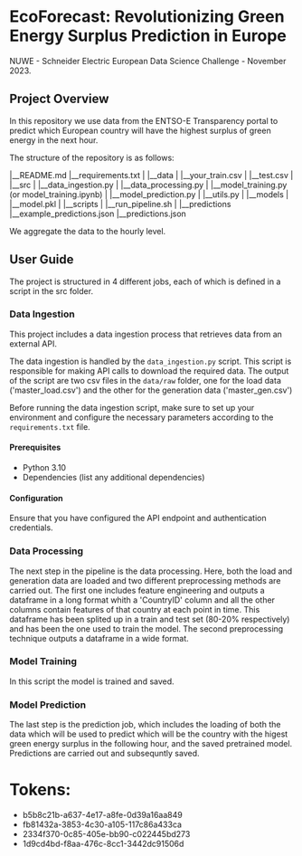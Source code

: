 # EcoForecast: Revolutionizing Green Energy Surplus Prediction in Europe
NUWE - Schneider Electric European Data Science Challenge - November 2023.

## Project Overview 

In this repository we use data from the ENTSO-E Transparency portal to predict which European country will have the highest surplus of green energy in the next hour.

The structure of the repository is as follows:


|__README.md
|__requirements.txt
|
|__data
|  |__your_train.csv
|  |__test.csv
|
|__src
|  |__data_ingestion.py
|  |__data_processing.py
|  |__model_training.py (or model_training.ipynb)
|  |__model_prediction.py
|  |__utils.py
|
|__models
|  |__model.pkl
|
|__scripts
|  |__run_pipeline.sh
|
|__predictions
   |__example_predictions.json
   |__predictions.json

We aggregate the data to the hourly level.

## User Guide

The project is structured in 4 different jobs, each of which is defined in a script in the src folder.

### Data Ingestion

This project includes a data ingestion process that retrieves data from an external API.

The data ingestion is handled by the `data_ingestion.py` script. This script is responsible for making API calls to download the required data. The output of the script are two csv files in the `data/raw` folder, one for the load data ('master_load.csv') and the other for the generation data ('master_gen.csv')

Before running the data ingestion script, make sure to set up your environment and configure the necessary parameters according to the `requirements.txt` file.

#### Prerequisites

- Python 3.10
- Dependencies (list any additional dependencies)

#### Configuration

Ensure that you have configured the API endpoint and authentication credentials.

### Data Processing

The next step in the pipeline is the data processing. Here, both the load and generation data are loaded and two different preprocessing methods are carried out. The first one includes feature engineering and outputs a dataframe in a long format whith a 'CountryID' column and all the other columns contain features of that country at each point in time. This dataframe has been splited up in a train and test set (80-20% respectively) and has been the one used to train the model. The second preprocessing technique outputs a dataframe in a wide format. 


### Model Training

In this script the model is trained and saved.

### Model Prediction

The last step is the prediction job, which includes the loading of both the data which will be used to predict which will be the country with the higest green energy surplus in the following hour, and the saved pretrained model. Predictions are carried out and subsequntly saved.



# Tokens:
- b5b8c21b-a637-4e17-a8fe-0d39a16aa849
- fb81432a-3853-4c30-a105-117c86a433ca
- 2334f370-0c85-405e-bb90-c022445bd273
- 1d9cd4bd-f8aa-476c-8cc1-3442dc91506d
